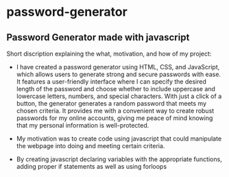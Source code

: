 # password-generator

## Password Generator made with javascript

Short discription explaining the what, motivation, and how of my project:

- I have created a password generator using HTML, CSS, and JavaScript, which allows users to generate strong and secure passwords with ease. It features a user-friendly interface where I can specify the desired length of the password and choose whether to include uppercase and lowercase letters, numbers, and special characters. With just a click of a button, the generator generates a random password that meets my chosen criteria. It provides me with a convenient way to create robust passwords for my online accounts, giving me peace of mind knowing that my personal information is well-protected.

- My motivation was to create code using javascript that could manipulate the webpage into doing and meeting certain criteria.

- By creating javascript declaring variables with the appropriate functions, adding proper if statements as well as using forloops

